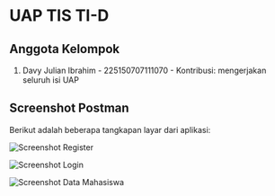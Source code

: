 # UAP TIS TI-D

## Anggota Kelompok
1. Davy Julian Ibrahim - 225150707111070 - Kontribusi: mengerjakan seluruh isi UAP

## Screenshot Postman
Berikut adalah beberapa tangkapan layar dari aplikasi:

![Screenshot Register](https://github.com/user-attachments/assets/01a205ce-9949-41d6-91a1-9892a769ad6f)

![Screenshot Login](https://github.com/user-attachments/assets/c36a57ca-19be-454c-82b7-3e77b276fc7a)

![Screenshot Data Mahasiswa](https://github.com/user-attachments/assets/5735a5c6-16a1-4dc5-aa52-d1fc1b169b39)

